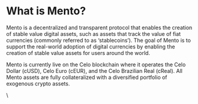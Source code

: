# What is Mento?

Mento is a decentralized and transparent protocol that enables the creation of stable value digital assets, such as assets that track the value of fiat currencies (commonly referred to as ‘stablecoins’). The goal of Mento is to support the real-world adoption of digital currencies by enabling the creation of stable value assets for users around the world.&#x20;

Mento is currently live on the Celo blockchain where it operates the Celo Dollar (cUSD), Celo Euro (cEUR), and the Celo Brazilian Real (cReal). All Mento assets are fully collateralized with a diversified portfolio of exogenous crypto assets.&#x20;

\
